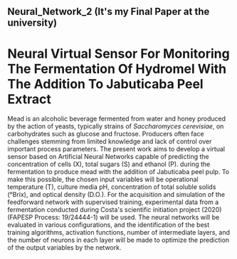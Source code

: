## Neural_Network_2 (It's my Final Paper at the university)
# Neural Virtual Sensor For Monitoring The Fermentation Of Hydromel With The Addition To Jabuticaba Peel Extract

Mead is an alcoholic beverage fermented from water and honey produced by the action
of yeasts, typically strains of *Saccharomyces cerevisiae*, on carbohydrates such as glucose and
fructose. Producers often face challenges stemming from limited knowledge and lack of control 
over important process parameters. The present work aims to develop a virtual sensor based on
Artificial Neural Networks capable of predicting the concentration of cells (X), total sugars (S)
and ethanol (P). during the fermentation to produce mead with the addition of Jabuticaba peel
pulp. To make this possible, the chosen input variables will be operational temperature (T),
culture media pH, concentration of total soluble solids (°Brix), and optical density (D.O.). For
the acquisition and simulation of the feedforward network with supervised training,
experimental data from a fermentation conducted during Costa's scientific initiation project
(2020) (FAPESP Process: 19/24444-1) will be used. The neural networks will be evaluated in various configurations, and the identification of
the best training algorithms, activation functions, number of intermediate layers, and the
number of neurons in each layer will be made to optimize the prediction of the output variables
by the network.
